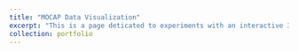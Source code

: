 ```yaml
---
title: "MOCAP Data Visualization"
excerpt: "This is a page deticated to experiments with an interactive 3D visualizer to explore musical perfomance MOCAP data. <br/><img src='/images/tube3D.png'>"
collection: portfolio
---
```


<script src="https://cdnjs.cloudflare.com/ajax/libs/three.js/r121/three.min.js"></script>
<script src="https://cdnjs.cloudflare.com/ajax/libs/dat-gui/0.7.7/dat.gui.min.js"></script>


<div class='threejs'>
    <div id='cube'></div>
</div>

<style>
.threejs {
  position: relative;
  width: 100%;
  padding-top: 56.25%; /* 16:9 aspect ratio */
}
.threejs > * {
  position: absolute;
  top: 0;
  bottom: 0;
  left: 0;
  right: 0;
}
</style>


<!-- <script src="/assets/js/cube.js"></script> -->
<script src="/assets/js/tube.js"></script>